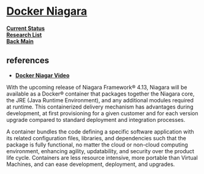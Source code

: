# **[Docker Niagara](https://www.broudyprecision.com/docker-niagara/)**

**[Current Status](../../../development/status/weekly/current_status.md)**\
**[Research List](../../../research/research_list.md)**\
**[Back Main](../../../README.md)**

## references

- **[Docker Niagar Video](https://youtu.be/rzshJ82JxDY)**

With the upcoming release of Niagara Framework® 4.13, Niagara will be available as a Docker® container that packages together the Niagara core, the JRE (Java Runtime Environment), and any additional modules required at runtime. This containerized delivery mechanism has advantages during development, at first provisioning for a given customer and for each version upgrade compared to standard deployment and integration processes.

A container bundles the code defining a specific software application with its related configuration files, libraries, and dependencies such that the package is fully functional, no matter the cloud or non-cloud computing environment, enhancing agility, updatability, and security over the product life cycle. Containers are less resource intensive, more portable than Virtual Machines, and can ease development, deployment, and upgrades.
